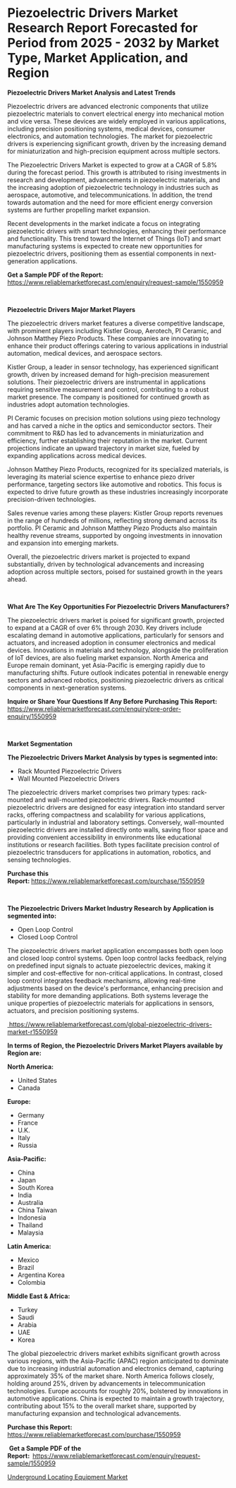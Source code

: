 <p><h1>Piezoelectric Drivers Market Research Report Forecasted for Period from 2025 -  2032 by Market Type, Market Application, and Region</h1></p><p><strong>Piezoelectric Drivers Market Analysis and Latest Trends</strong></p>
<p><p>Piezoelectric drivers are advanced electronic components that utilize piezoelectric materials to convert electrical energy into mechanical motion and vice versa. These devices are widely employed in various applications, including precision positioning systems, medical devices, consumer electronics, and automation technologies. The market for piezoelectric drivers is experiencing significant growth, driven by the increasing demand for miniaturization and high-precision equipment across multiple sectors.</p><p>The Piezoelectric Drivers Market is expected to grow at a CAGR of 5.8% during the forecast period. This growth is attributed to rising investments in research and development, advancements in piezoelectric materials, and the increasing adoption of piezoelectric technology in industries such as aerospace, automotive, and telecommunications. In addition, the trend towards automation and the need for more efficient energy conversion systems are further propelling market expansion.</p><p>Recent developments in the market indicate a focus on integrating piezoelectric drivers with smart technologies, enhancing their performance and functionality. This trend toward the Internet of Things (IoT) and smart manufacturing systems is expected to create new opportunities for piezoelectric drivers, positioning them as essential components in next-generation applications.</p></p>
<p><strong>Get a Sample PDF of the Report:&nbsp;</strong> <a href="https://www.reliablemarketforecast.com/enquiry/request-sample/1550959?utm_campaign=2272&utm_medium=2&utm_source=Github&utm_content=ia&utm_term=16022025&utm_id=piezoelectric-drivers">https://www.reliablemarketforecast.com/enquiry/request-sample/1550959</a></p>
<p>&nbsp;</p>
<p><strong>Piezoelectric Drivers Major Market Players</strong></p>
<p><p>The piezoelectric drivers market features a diverse competitive landscape, with prominent players including Kistler Group, Aerotech, PI Ceramic, and Johnson Matthey Piezo Products. These companies are innovating to enhance their product offerings catering to various applications in industrial automation, medical devices, and aerospace sectors.</p><p>Kistler Group, a leader in sensor technology, has experienced significant growth, driven by increased demand for high-precision measurement solutions. Their piezoelectric drivers are instrumental in applications requiring sensitive measurement and control, contributing to a robust market presence. The company is positioned for continued growth as industries adopt automation technologies.</p><p>PI Ceramic focuses on precision motion solutions using piezo technology and has carved a niche in the optics and semiconductor sectors. Their commitment to R&D has led to advancements in miniaturization and efficiency, further establishing their reputation in the market. Current projections indicate an upward trajectory in market size, fueled by expanding applications across medical devices.</p><p>Johnson Matthey Piezo Products, recognized for its specialized materials, is leveraging its material science expertise to enhance piezo driver performance, targeting sectors like automotive and robotics. This focus is expected to drive future growth as these industries increasingly incorporate precision-driven technologies.</p><p>Sales revenue varies among these players: Kistler Group reports revenues in the range of hundreds of millions, reflecting strong demand across its portfolio. PI Ceramic and Johnson Matthey Piezo Products also maintain healthy revenue streams, supported by ongoing investments in innovation and expansion into emerging markets.</p><p>Overall, the piezoelectric drivers market is projected to expand substantially, driven by technological advancements and increasing adoption across multiple sectors, poised for sustained growth in the years ahead.</p></p>
<p>&nbsp;</p>
<p><strong>What Are The Key Opportunities For Piezoelectric Drivers Manufacturers?</strong></p>
<p><p>The piezoelectric drivers market is poised for significant growth, projected to expand at a CAGR of over 6% through 2030. Key drivers include escalating demand in automotive applications, particularly for sensors and actuators, and increased adoption in consumer electronics and medical devices. Innovations in materials and technology, alongside the proliferation of IoT devices, are also fueling market expansion. North America and Europe remain dominant, yet Asia-Pacific is emerging rapidly due to manufacturing shifts. Future outlook indicates potential in renewable energy sectors and advanced robotics, positioning piezoelectric drivers as critical components in next-generation systems.</p></p>
<p><strong>Inquire or Share Your Questions If Any Before Purchasing This Report:</strong> <a href="https://www.reliablemarketforecast.com/enquiry/pre-order-enquiry/1550959?utm_campaign=2272&utm_medium=2&utm_source=Github&utm_content=ia&utm_term=16022025&utm_id=piezoelectric-drivers">https://www.reliablemarketforecast.com/enquiry/pre-order-enquiry/1550959</a></p>
<p>&nbsp;</p>
<p><strong>Market Segmentation</strong></p>
<p><strong>The Piezoelectric Drivers Market Analysis by types is segmented into:</strong></p>
<p><ul><li>Rack Mounted Piezoelectric Drivers</li><li>Wall Mounted Piezoelectric Drivers</li></ul></p>
<p><p>The piezoelectric drivers market comprises two primary types: rack-mounted and wall-mounted piezoelectric drivers. Rack-mounted piezoelectric drivers are designed for easy integration into standard server racks, offering compactness and scalability for various applications, particularly in industrial and laboratory settings. Conversely, wall-mounted piezoelectric drivers are installed directly onto walls, saving floor space and providing convenient accessibility in environments like educational institutions or research facilities. Both types facilitate precision control of piezoelectric transducers for applications in automation, robotics, and sensing technologies.</p></p>
<p><strong>Purchase this Report:&nbsp;</strong><a href="https://www.reliablemarketforecast.com/purchase/1550959?utm_campaign=2272&utm_medium=2&utm_source=Github&utm_content=ia&utm_term=16022025&utm_id=piezoelectric-drivers">https://www.reliablemarketforecast.com/purchase/1550959</a></p>
<p>&nbsp;</p>
<p><strong>The Piezoelectric Drivers Market Industry Research by Application is segmented into:</strong></p>
<p><ul><li>Open Loop Control</li><li>Closed Loop Control</li></ul></p>
<p><p>The piezoelectric drivers market application encompasses both open loop and closed loop control systems. Open loop control lacks feedback, relying on predefined input signals to actuate piezoelectric devices, making it simpler and cost-effective for non-critical applications. In contrast, closed loop control integrates feedback mechanisms, allowing real-time adjustments based on the device's performance, enhancing precision and stability for more demanding applications. Both systems leverage the unique properties of piezoelectric materials for applications in sensors, actuators, and precision positioning systems.</p></p>
<p><a href="https://www.reliablemarketforecast.com/global-piezoelectric-drivers-market-r1550959?utm_campaign=2272&utm_medium=2&utm_source=Github&utm_content=ia&utm_term=16022025&utm_id=piezoelectric-drivers">&nbsp;https://www.reliablemarketforecast.com/global-piezoelectric-drivers-market-r1550959</a></p>
<p><strong>In terms of Region, the Piezoelectric Drivers Market Players available by Region are:</strong></p>
<p>
    <p> <strong> North America: </strong>
        <ul>
            <li>United States</li>
            <li>Canada</li>
        </ul>
        </p> 
    <p> <strong> Europe: </strong>
        <ul>
            <li>Germany</li>
            <li>France</li>
            <li>U.K.</li>
            <li>Italy</li>
            <li>Russia</li>
        </ul>
        </p> 
    <p> <strong> Asia-Pacific: </strong>
        <ul>
            <li>China</li>
            <li>Japan</li>
            <li>South Korea</li>
            <li>India</li>
            <li>Australia</li>
            <li>China Taiwan</li>
            <li>Indonesia</li>
            <li>Thailand</li>
            <li>Malaysia</li>
        </ul>
        </p> 
    <p> <strong> Latin America: </strong>
        <ul>
            <li>Mexico</li>
            <li>Brazil</li>
            <li>Argentina Korea</li>
            <li>Colombia</li>
        </ul>
        </p> 
    <p> <strong> Middle East & Africa: </strong>
        <ul>
            <li>Turkey</li>
            <li>Saudi</li>
            <li>Arabia</li>
            <li>UAE</li>
            <li>Korea</li>
        </ul>
    </p>
    </p>
<p><p>The global piezoelectric drivers market exhibits significant growth across various regions, with the Asia-Pacific (APAC) region anticipated to dominate due to increasing industrial automation and electronics demand, capturing approximately 35% of the market share. North America follows closely, holding around 25%, driven by advancements in telecommunication technologies. Europe accounts for roughly 20%, bolstered by innovations in automotive applications. China is expected to maintain a growth trajectory, contributing about 15% to the overall market share, supported by manufacturing expansion and technological advancements.</p></p>
<p><strong>Purchase this Report: </strong><a href="https://www.reliablemarketforecast.com/purchase/1550959?utm_campaign=2272&utm_medium=2&utm_source=Github&utm_content=ia&utm_term=16022025&utm_id=piezoelectric-drivers">https://www.reliablemarketforecast.com/purchase/1550959</a></p>
<p>&nbsp;<strong>Get a Sample PDF of the Report:&nbsp;&nbsp;</strong><a href="https://www.reliablemarketforecast.com/enquiry/request-sample/1550959?utm_campaign=2272&utm_medium=2&utm_source=Github&utm_content=ia&utm_term=16022025&utm_id=piezoelectric-drivers">https://www.reliablemarketforecast.com/enquiry/request-sample/1550959</a></p>
<p><strong></strong></p>
<p><p><a href="https://github.com/arvelm4nthig/Market-Research-Report-List-1/blob/main/underground-locating-equipment-market.md?utm_campaign=2272&utm_medium=2&utm_source=Github&utm_content=ia&utm_term=16022025&utm_id=piezoelectric-drivers">Underground Locating Equipment Market</a></p></p>